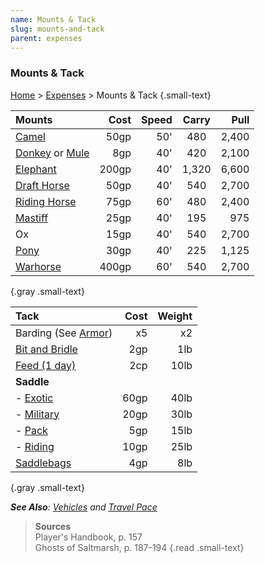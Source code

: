 ```yaml
---
name: Mounts & Tack
slug: mounts-and-tack
parent: expenses
---
```

### Mounts & Tack
[Home](dm-operations-center) > [Expenses](expenses-menu) > Mounts & Tack {.small-text}

| Mounts                                        | Cost    | Speed| Carry | Pull    |
| :-------------------------------------------- | ------: | ---: | :---: | ------: |
| [Camel](/item/camel)                          |    50gp |  50' |   480 |   2,400 |
| [Donkey](/item/donkey) or [Mule](/item/mule)  |     8gp |  40' |   420 |   2,100 |
| [Elephant](/item/elephant)                    |   200gp |  40' | 1,320 |   6,600 |
| [Draft Horse](/item/draft-horse)              |    50gp |  40' |   540 |   2,700 |
| [Riding Horse](/item/riding-horse)            |    75gp |  60' |   480 |   2,400 |
| [Mastiff](/item/mastiff)                      |    25gp |  40' |   195 |     975 |
| Ox                                            |    15gp |  40' |   540 |   2,700 |
| [Pony](/item/pony)                            |    30gp |  40' |   225 |   1,125 |
| [Warhorse](/item/warhorse)                    |   400gp |  60' |   540 |   2,700 |
{.gray .small-text}

| Tack                                   | Cost  | Weight|
| :------------------------------------- | ----: | ----: |
| Barding (See [Armor](armor))           | x5    | x2    |
| [Bit and Bridle](/item/bit-and-bridle) |   2gp |   1lb |
| [Feed (1 day)](/item/feed-1-day)       |   2cp |  10lb |
| **Saddle**                                           |||
| - [Exotic](/item/exotic-saddle)        |  60gp |  40lb |
| - [Military](/item/military-saddle)    |  20gp |  30lb |
| - [Pack](/item/pack-saddle)            |   5gp |  15lb |
| - [Riding](/item/riding-saddle)        |  10gp |  25lb |
| [Saddlebags](/item/saddlebags)         |   4gp |   8lb |
{.gray .small-text}



***See Also**: [Vehicles](vehicles) and [Travel Pace](travel-pace)*

> **Sources** <br/>
> Player's Handbook, p. 157<br/>
> Ghosts of Saltmarsh, p. 187-194
{.read .small-text}